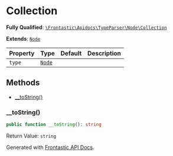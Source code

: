 #  Collection

**Fully Qualified**: [`\Frontastic\Apidocs\TypeParser\Node\Collection`](../../../../src/php/TypeParser/Node/Collection.php)

**Extends**: [`Node`](../Node.md)

Property|Type|Default|Description
--------|----|-------|-----------
`type`|[`Node`](../Node.md)||

## Methods

* [__toString()](#__tostring)

### __toString()

```php
public function __toString(): string
```

Return Value: `string`

Generated with [Frontastic API Docs](https://github.com/FrontasticGmbH/apidocs).
